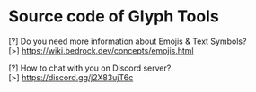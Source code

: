 # Source code of Glyph Tools
[?] Do you need more information about Emojis & Text Symbols?  
[>] https://wiki.bedrock.dev/concepts/emojis.html

[?] How to chat with you on Discord server?  
[>] https://discord.gg/j2X83ujT6c
